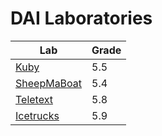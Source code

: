 # DAI Laboratories

| Lab | Grade |
|----|----|
|[Kuby](L1-Kuby/)|5.5|
|[SheepMaBoat](L2-SheepMaBoat/)|5.4|
|[Teletext](L3-Teletext/)|5.8|
|[Icetrucks](L4-Icetrucks/)|5.9|

